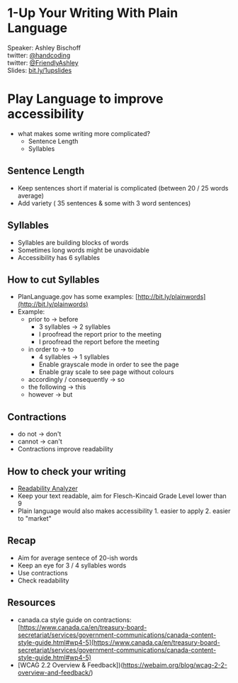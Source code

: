 # 1-Up Your Writing With Plain Language  
Speaker: Ashley Bischoff  
twitter: [@handcoding](https://twitter.com/handcoding)  
twitter: [@FriendlyAshley](https://twitter.com/FriendlyAshley)  
Slides: [bit.ly/1upslides](https://bit.ly/1upslides)  

# Play Language to improve accessibility
- what makes some writing more complicated?
    - Sentence Length
    - Syllables

## Sentence Length
- Keep sentences short if material is complicated (between 20 / 25 words average)
- Add variety ( 35 sentences & some with 3 word sentences)


## Syllables
- Syllables are building blocks of words
- Sometimes long words might be unavoidable
- Accessibility has 6 syllables

## How to cut Syllables
- PlanLanguage.gov has some examples: [http://bit.ly/plainwords](http://bit.ly/plainwords)
- Example:
    - prior to -> before
        - 3 syllables -> 2 syllables
        - I proofread the report prior to the meeting
        - I proofread the report before the meeting
    - in order to -> to
        - 4 syllables -> 1 syllables
        - Enable grayscale mode in order to see the page
        - Enable gray scale to see page without colours
    - accordingly / consequently -> so
    - the following -> this
    - however -> but

## Contractions
- do not -> don't
- cannot -> can't
- Contractions improve readability

## How to check your writing
- [Readability Analyzer](http://bit.ly/readinganalyzer)
- Keep your text readable, aim for Flesch-Kincaid Grade Level lower than 9
- Plain language would also makes accessibility 1. easier to apply 2. easier to "market"
## Recap
- Aim for average sentece of 20-ish words
- Keep an eye for 3 / 4 syllables words
- Use contractions
- Check readability 


## Resources
- canada.ca style guide on contractions: [https://www.canada.ca/en/treasury-board-secretariat/services/government-communications/canada-content-style-guide.html#wp4-5](https://www.canada.ca/en/treasury-board-secretariat/services/government-communications/canada-content-style-guide.html#wp4-5)
- [WCAG 2.2 Overview & Feedback])(https://webaim.org/blog/wcag-2-2-overview-and-feedback/)